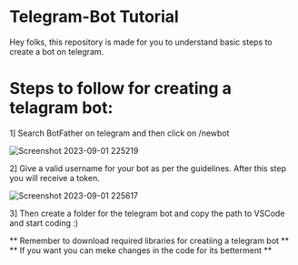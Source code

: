 # Telegram-Bot Tutorial

Hey folks,
this repository is made for you to understand basic steps to create a bot on telegram.

# Steps to follow for creating a telagram bot:


1] Search BotFather on telegram and then click on /newbot 



![Screenshot 2023-09-01 225219](https://github.com/practiceandcodes/Telegram-Bot---Testing/assets/138502602/3cc1c386-7a53-4016-b98d-d87986f7b842)



2] Give a valid username for your bot as per the guidelines. After this step you will receive a token.



![Screenshot 2023-09-01 225617](https://github.com/practiceandcodes/Telegram-Bot---Testing/assets/138502602/a4b5bd48-06ed-45a0-8df6-ada15e4f9a24)



3] Then create a folder for the telegram bot and copy the path to VSCode and start coding :)



** Remember to download required libraries for creatiing a telegram bot **
** If you want you can meke changes in the code for its betterment **

